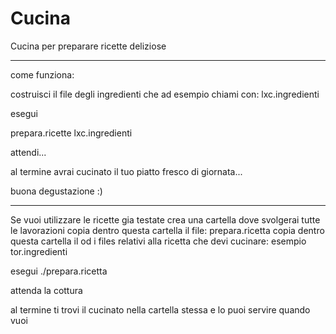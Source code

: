 Cucina
======

Cucina per preparare ricette deliziose

---

come funziona:

costruisci il file degli ingredienti che ad esempio chiami con: lxc.ingredienti

esegui

prepara.ricette lxc.ingredienti

attendi...

al termine avrai cucinato il tuo piatto fresco di giornata...

buona degustazione :)

---

Se vuoi utilizzare le ricette gia testate crea una cartella dove svolgerai tutte le lavorazioni
copia dentro questa cartella il file: prepara.ricetta 
copia dentro questa cartella il od i files relativi alla ricetta che devi cucinare: esempio tor.ingredienti

esegui ./prepara.ricetta

attenda la cottura

al termine ti trovi il cucinato nella cartella stessa e lo puoi servire quando vuoi
